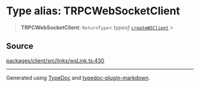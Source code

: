 # Type alias: TRPCWebSocketClient

> **TRPCWebSocketClient**: `ReturnType`\< *typeof* [`createWSClient`](../functions/createWSClient.md) \>

## Source

[packages/client/src/links/wsLink.ts:430](https://github.com/trpc/trpc/blob/caccce64/packages/client/src/links/wsLink.ts#L430)

***

Generated using [TypeDoc](https://typedoc.org) and [typedoc-plugin-markdown](https://typedoc-plugin-markdown.org).
